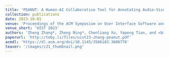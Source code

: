 ```yaml
---
title: 'PEANUT: A Human-AI Collaborative Tool for Annotating Audio-Visual Data'
collection: publications
date: 2023-10-01
venue: 'Proceedings of the ACM Symposium on User Interface Software and Technology (UIST 2023)'
venue_short: 'UIST 2023'
authors: 'Zheng Zhang*, Zheng Ning*, Chenliang Xu, Yapeng Tian, and <b>Toby Jia-Jun Li</b>'
paperurl: 'http://toby.li/files/uist23-zhang-peanut.pdf'
acmdl: 'https://dl.acm.org/doi/10.1145/3586183.3606776'
teaser: '/images/c21_thumbnail.png'
---
```

